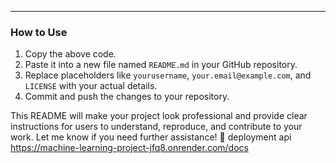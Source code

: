 
---

### How to Use
1. Copy the above code.
2. Paste it into a new file named `README.md` in your GitHub repository.
3. Replace placeholders like `yourusername`, `your.email@example.com`, and `LICENSE` with your actual details.
4. Commit and push the changes to your repository.

This README will make your project look professional and provide clear instructions for users to understand, reproduce, and contribute to your work. Let me know if you need further assistance! 🚀
deployment api      https://machine-learning-project-jfq8.onrender.com/docs
